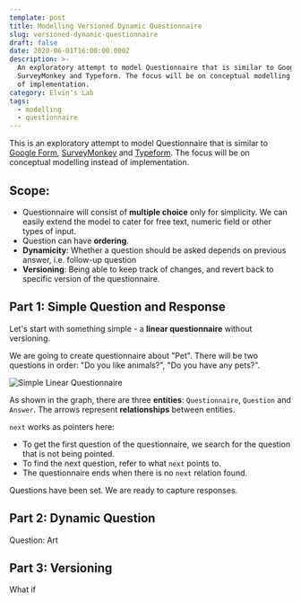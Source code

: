 ```yaml
---
template: post
title: Modelling Versioned Dynamic Questionnaire
slug: versioned-dynamic-questionnaire
draft: false
date: 2020-06-01T16:00:00.000Z
description: >-
  An exploratory attempt to model Questionnaire that is similar to Google Form,
  SurveyMonkey and Typeform. The focus will be on conceptual modelling instead
  of implementation.
category: Elvin's Lab
tags:
  - modelling
  - questionnaire
---
```

This is an exploratory attempt to model Questionnaire that is similar to [Google Form](https://www.google.com/forms/about/), [SurveyMonkey](https://www.surveymonkey.com/) and [Typeform](https://www.typeform.com/). The focus will be on conceptual modelling instead of implementation.

## Scope:

* Questionnaire will consist of **multiple choice** only for simplicity. We can easily extend the model to cater for free text, numeric field or other types of input.
* Question can have **ordering**. 
* **Dynamicity**: Whether a question should be asked depends on previous answer, i.e. follow-up question
* **Versioning**: Being able to keep track of changes, and revert back to specific version of the questionnaire.

## Part 1: Simple Question and Response

Let's start with something simple - a **linear questionnaire** without versioning.

We are going to create questionnaire about "Pet". There will be two questions in order: "Do you like animals?", "Do you have any pets?".

![Simple Linear Questionnaire](/media/simple_question.png "Simple Linear Questionnaire")

As shown in the graph, there are three **entities**: `Questionnaire`, `Question` and `Answer`. The arrows represent **relationships** between entities.

`next` works as pointers here:
* To get the first question of the questionnaire, we search for the question that is not being pointed.
* To find the next question, refer to what `next` points to.
* The questionnaire ends when there is no `next` relation found.

Questions have been set. We are ready to capture responses.


## Part 2: Dynamic Question

Question: Art

## Part 3: Versioning

What if
